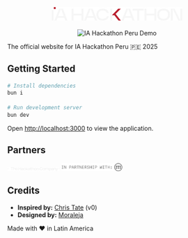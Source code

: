 <div align="center">
  <img src="public/IA_HACK_BRAND.svg" alt="IA Hackathon Brand" width="300"/>  
</div>

<br/>

<div align="center">
  <img src="public/assets/peru.ia-hack.gif" alt="IA Hackathon Peru Demo" width="600"/>
</div>

The official website for IA Hackathon Peru 🇵🇪 2025


## Getting Started

```bash
# Install dependencies
bun i

# Run development server
bun dev
```

Open [http://localhost:3000](http://localhost:3000) to view the application.

## Partners

<img src="public/THC-BRAND-WHITE.svg" alt="THC" width="120"/> <img src="public/In_partnership_with_ MAKERS.svg" alt="Makers" width="140"/>

## Credits

- **Inspired by:** [Chris Tate](https://x.com/ctatedev) (v0)
- **Designed by:** [Moraleja](https://www.linkedin.com/in/alejamorales/)

Made with ❤️ in Latin America